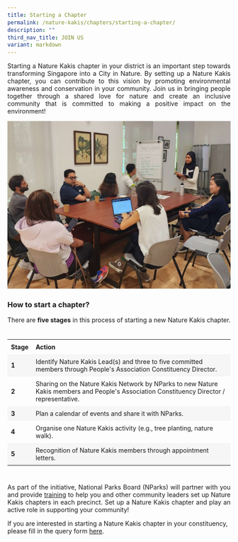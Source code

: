 ```yaml
---
title: Starting a Chapter
permalink: /nature-kakis/chapters/starting-a-chapter/
description: ""
third_nav_title: JOIN US
variant: markdown
---
```

<style> 
	table { 
		border-collapse: collapse; 
		width: 100%;
	} 
	
	th, td { 
		text-align: left; padding: 8px;
	} 
	
	tr:nth-child(even) {
		background-color: #F6F6F6;
	} 
	
	tr:hover {
		background-color: #FCDA3E;
	} 
	
	a[target="_blank"]:after {
		content:none;
		margin: 0 3px 0 5px;
	}
</style>  


<section><p align="justify">Starting a Nature Kakis chapter in your district is an important step towards transforming Singapore into a City in Nature. By setting up a Nature Kakis chapter, you can contribute to this vision by promoting environmental awareness and conservation in your community. Join us in bringing people together through a shared love for nature and create an inclusive community that is committed to making a positive impact on the environment!</p></section>

<img src="/images/Groups%20Networking%20Engagement/163f7d98_cac1_445d_aff9_cb56c289a59e__2_.jpg">

<h3>How to start a chapter?</h3>
<section><p align="justify" style="margin-bottom: 35px">There are <b>five stages</b> in this process of starting a new Nature Kakis chapter.</p></section>

<table style="width:100%;">
  <tbody>
		<tr>
			<td><b>Stage</b></td>
			<td><b>Action</b></td>
		</tr>
		<tr>
			<td><b>1<b></b></b></td>
			<td>Identify Nature Kakis Lead(s) and three to five committed members through People's Association Constituency Director.</td>
		</tr>
		<tr>
			<td><b>2</b></td>
			<td>Sharing on the Nature Kakis Network by NParks to new Nature Kakis members and People's Association Constituency Director / representative.</td>
		</tr>
		<tr>
			<td><b>3</b></td>
			<td>Plan a calendar of events and share it with NParks.</td>
		</tr>
		<tr>
			<td><b>4</b></td>
			<td>Organise one Nature Kakis activity (e.g., tree planting, nature walk).</td>
		</tr>
		<tr>
			<td><b>5</b></td>
			<td>Recognition of Nature Kakis members through appointment letters.</td>
		</tr>
	</tbody>
</table>

<section>
<p align="justify" style="margin-top: 40px">As part of the initiative, National Parks Board (NParks) will partner with you and provide <a rel="noopener noreferrer" target="_blank" href="/resource-development/capacity-building/">training</a> to help you and other community leaders set up Nature Kakis chapters in each precinct. Set up a Nature Kakis chapter and play an active role in supporting your community!</p>
	
<p>If you are interested in starting a Nature Kakis chapter in your constituency, please fill in the query form <a rel="noopener noreferrer" target="_blank" href="https://go.gov.sg/nk-formsg-enquiries">here</a>.</p></section>